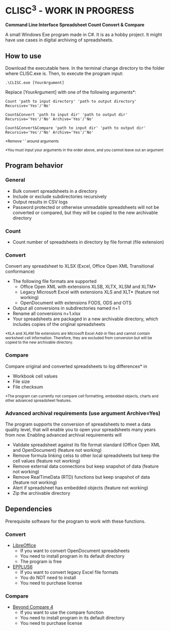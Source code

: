 # CLISC<sup>3</sup> - WORK IN PROGRESS
**Command Line Interface Spreadsheet Count Convert & Compare**

A small Windows Exe program made in C#. It is as a hobby project. It might have use cases in digital archiving of spreadsheets.

## How to use
Download the executable here. In the terminal change directory to the folder where CLISC.exe is. Then, to execute the program input:

```
.\CLISC.exe [YourArgument]
```

Replace [YourArgument] with one of the following arguments*:

```
Count 'path to input directory' 'path to output directory' Recursive='Yes'/'No'
```
```
Count&Convert 'path to input dir' 'path to output dir' Recursive='Yes'/'No' Archive='Yes'/'No'
```
```
Count&Convert&Compare 'path to input dir' 'path to output dir' Recursive='Yes'/'No' Archive='Yes'/'No'
```
<sub>*Remove ' ' around arguments</sub>

<sub>*You must input your arguments in the order above, and you cannot leave out an argument</sub>

## Program behavior

### General
* Bulk convert spreadsheets in a directory
* Include or exclude subdirectories recursively
* Output results in CSV logs
* Password protected or otherwise unreadable spreadsheets will not be converted or compared, but they will be copied to the new archivable directory

### Count
* Count number of spreadsheets in directory by file format (file extension)

### Convert
Convert any spreadsheet to XLSX (Excel, Office Open XML Transitional conformance)

* The following file formats are supported
  - Office Open XML with extensions XLSB, XLTX, XLSM and XLTM*
  - Legacy Microsoft Excel with extensions XLS and XLT* (feature not working)
  - OpenDocument with extensions FODS, ODS and OTS
* Output all conversions in subdirectories named n+1
* Rename all conversions n+1.xlsx
* Your spreadsheets are packaged in a new archivable directory, which includes copies of the original spreadsheets

<sub>*XLA and XLAM file extensions are Microsoft Excel Add-in files and cannot contain worksheet cell information. Therefore, they are excluded from conversion but will be copied to the new archivable directory.</sub>

### Compare
Compare original and converted spreadsheets to log differences* in

* Workbook cell values
* File size
* File checksum

<sub>*The program can currently not compare cell formatting, embedded objects, charts and other advanced spreadsheet features.</sub>

### Advanced archival requirements (use argument Archive=Yes)
The program supports the conversion of spreadsheets to meet a data quality level, that will enable you to open your spreadsheets many years from now. Enabling advanced archival requirements will

* Validate spreadsheet against its file format standard (Office Open XML and OpenDocument) (feature not working)
* Remove formula linking celss to other local spreadsheets but keep the cell values (feature not working)
* Remove external data connections but keep snapshot of data (feature not working)
* Remove RealTimeData (RTD) functions but keep snapshot of data (feature not working)
* Alert if spreadsheet has embedded objects (feature not working)
* Zip the archivable directory

## Dependencies
Prerequisite software for the program to work with these functions.

### Convert
* [LibreOffice](https://www.libreoffice.org/)
  - If you want to convert OpenDocument spreadsheets
  - You need to install program in its default directory
  - The program is free
* [EPPLUS6](https://www.epplussoftware.com/)
  - If you want to convert legacy Excel file formats
  - You do NOT need to install
  - You need to purchase license

### Compare
* [Beyond Compare 4](https://www.scootersoftware.com/)
  - If you want to use the compare function
  - You need to install program in its default directory
  - You need to purchase license
